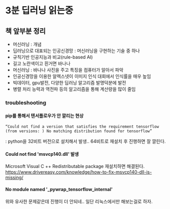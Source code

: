 # 3분 딥러닝 읽는중
## 책 앞부분 정리
- 머신러닝 : 개념
- 딥러닝으로 대표되는 인공신경망 : 머신러닝을 구현하는 기술 중 하나
- 규칙기반 인공지능과 비교(rule-based AI)
 - 길고 노란색이고 흰거면 바나나
- 머신러닝 : 바나나 사진을 주고 특징을 컴퓨터가 알아서 파악
- 인공신경망을 이용한 알렉스넷이 이미지 인식 대회에서 인식률을 매우 높임
- 빅데이터, gpu발전, 다양한 딥러닝 알고리즘 발명덕분에 발전
- 병렬 처리 능력과 역전파 등의 알고리즘을 통해 계산량을 많이 줄임

### troubleshooting
#### pip를 통해서 텐서플로우가 안 깔리는 현상
```
“Could not find a version that satisfies the requirement tensorflow (from versions: ) No matching distribution found for tensorflow”
```
: python을 32비트 버전으로 설치해서 발생.. 64비트로 재설치 후 진행하면 잘 깔린다.

#### Could not find 'msvcp140.dll' 발생
Microsoft Visual C ++ Redistributable package 재설치하면 해결된다.
https://www.drivereasy.com/knowledge/how-to-fix-msvcp140-dll-is-missing/

#### No module named '_pywrap_tensorflow_internal'
위와 유사한 문제같은데 진행이 더 안되네.. 일단 리눅스에서만 해보는걸로 하자.